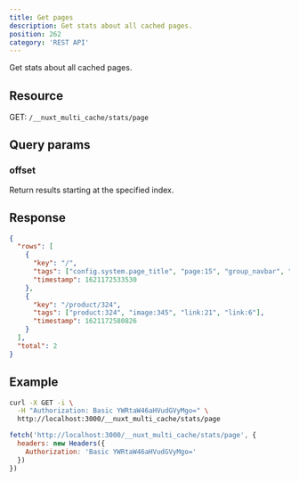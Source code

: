 ```yaml
---
title: Get pages
description: Get stats about all cached pages.
position: 262
category: 'REST API'
---
```

<p className="lead">
Get stats about all cached pages.
</p>

## Resource
GET: `/__nuxt_multi_cache/stats/page`

## Query params

### offset

Return results starting at the specified index.

## Response

```json
{
  "rows": [
    {
      "key": "/",
      "tags": ["config.system.page_title", "page:15", "group_navbar", "group_footer"],
      "timestamp": 1621172533530
    },
    {
      "key": "/product/324",
      "tags": ["product:324", "image:345", "link:21", "link:6"],
      "timestamp": 1621172580826
    }
  ],
  "total": 2
}
```

## Example

<code-group>
<code-block label="cURL" active>

```bash
curl -X GET -i \
  -H "Authorization: Basic YWRtaW46aHVudGVyMgo=" \
  http://localhost:3000/__nuxt_multi_cache/stats/page
```

</code-block>

<code-block label="node-fetch">

```javascript
fetch('http://localhost:3000/__nuxt_multi_cache/stats/page', {
  headers: new Headers({
    Authorization: 'Basic YWRtaW46aHVudGVyMgo='
  })
})
```

</code-block>

</code-group>

